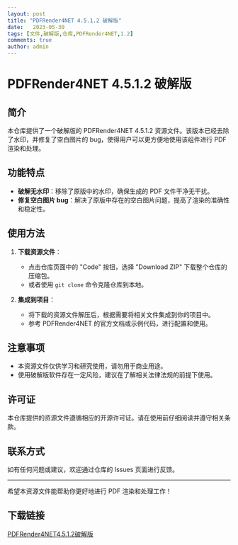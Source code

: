 ```yaml
---
layout: post
title: "PDFRender4NET 4.5.1.2 破解版"
date:   2023-05-30
tags: [文件,破解版,仓库,PDFRender4NET,1.2]
comments: true
author: admin
---
```

# PDFRender4NET 4.5.1.2 破解版

## 简介

本仓库提供了一个破解版的 PDFRender4NET 4.5.1.2 资源文件。该版本已经去除了水印，并修复了空白图片的 bug，使得用户可以更方便地使用该组件进行 PDF 渲染和处理。

## 功能特点

- **破解无水印**：移除了原版中的水印，确保生成的 PDF 文件干净无干扰。
- **修复空白图片 bug**：解决了原版中存在的空白图片问题，提高了渲染的准确性和稳定性。

## 使用方法

1. **下载资源文件**：
   - 点击仓库页面中的 "Code" 按钮，选择 "Download ZIP" 下载整个仓库的压缩包。
   - 或者使用 `git clone` 命令克隆仓库到本地。

2. **集成到项目**：
   - 将下载的资源文件解压后，根据需要将相关文件集成到你的项目中。
   - 参考 PDFRender4NET 的官方文档或示例代码，进行配置和使用。

## 注意事项

- 本资源文件仅供学习和研究使用，请勿用于商业用途。
- 使用破解版软件存在一定风险，建议在了解相关法律法规的前提下使用。

## 许可证

本仓库提供的资源文件遵循相应的开源许可证。请在使用前仔细阅读并遵守相关条款。

## 联系方式

如有任何问题或建议，欢迎通过仓库的 Issues 页面进行反馈。

---

希望本资源文件能帮助你更好地进行 PDF 渲染和处理工作！

## 下载链接

[PDFRender4NET4.5.1.2破解版](https://pan.quark.cn/s/160f7f928e87)